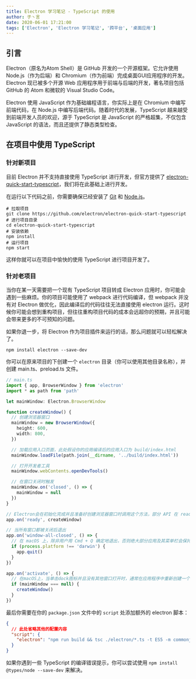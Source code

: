 ```yaml
---
title: Electron 学习笔记 - TypeScript 的使用
author: 子丶言
date: 2020-06-01 17:21:00
tags: ['Electron', 'Electron 学习笔记', '跨平台', '桌面应用']
---
```


## 引言

Electron（原名为Atom Shell）是 GitHub 开发的一个开源框架。它允许使用 Node.js（作为后端）和 Chromium（作为前端）完成桌面GUI应用程序的开发。Electron 现已被多个开源 Web 应用程序用于前端与后端的开发，著名项目包括 GitHub 的 Atom 和微软的 Visual Studio Code。

Electron 使用 JavaScript 作为基础编程语言，你实际上是在 Chromium 中编写前端代码，在 Node.js 中编写后端代码。随着时代的发展，TypeScript 越来越受到前端开发人员的欢迎，源于 TypeScript 是 JavaScript 的严格超集，不仅包含 JavaScript 的语法，而且还提供了静态类型检查。

## 在项目中使用 TypeScript

### 针对新项目

目前 Electron 并不支持直接使用 TypeScript 进行开发，但官方提供了 [electron-quick-start-typescript](https://github.com/electron/electron-quick-start-typescript)，我们将在此基础上进行开发。

在运行以下代码之前，你需要确保已经安装了 [Git](https://git-scm.com/) 和 [Node.js](https://nodejs.org/zh-cn/)。

```shell
# 拉取项目
git clone https://github.com/electron/electron-quick-start-typescript
# 进行项目目录
cd electron-quick-start-typescript
# 安装依赖
npm install
# 运行项目
npm start
```

这样你就可以在项目中愉快的使用 TypeScript 进行项目开发了。

### 针对老项目

当你在某一天需要把一个现有 TypeScript 项目转成 Electron 应用时，你可能会遇到一些麻烦。你的项目可能使用了 webpack 进行代码编译，但 webpack 并没有对 Electron 做优化，因此编译后的代码往往无法直接使用 electron 运行。这时候你可能会想到重构项目，但往往重构项目代码的成本会远超你的预期，并且可能会带来更多的不可预知的问题。

如果你退一步，将 Electron 作为项目插件来运行的话，那么问题就可以轻松解决了。

```shell
npm install electron --save-dev
```

你可以在原来项目的下创建一个 `electron` 目录（你可以使用其他目录名称），并创建 main.ts、preload.ts 文件。

```typescript
// main.ts
import { app, BrowserWindow } from 'electron'
import * as path from 'path'

let mainWindow: Electron.BrowserWindow

function createWindow() {
  // 创建浏览器窗口
  mainWindow = new BrowserWindow({
    height: 600,
    width: 800,
  })

  // 加载应用入口页面，此处假设你的应用编译后的应用入口为 build/index.html
  mainWindow.loadFile(path.join(__dirname, '../build/index.html'))

  // 打开开发者工具
  mainWindow.webContents.openDevTools()

  // 在窗口关闭时触发
  mainWindow.on('closed', () => {
    mainWindow = null
  })
}

// Electron会在初始化完成并且准备好创建浏览器窗口时调用这个方法，部分 API 在 ready 事件触发后才能使用。
app.on('ready', createWindow)

// 当所有窗口都被关闭后退出
app.on('window-all-closed', () => {
  // 在 macOS 上，除非用户用 Cmd + Q 确定地退出，否则绝大部分应用及其菜单栏会保持激活。
  if (process.platform !== 'darwin') {
    app.quit()
  }
})

app.on('activate', () => {
  // 在macOS上，当单击dock图标并且没有其他窗口打开时，通常在应用程序中重新创建一个窗口。
  if (mainWindow === null) {
    createWindow()
  }
})
```

最后你需要在你的 `package.json` 文件中的 `script` 处添加额外的 electron 脚本：

```json
{
  // 此处省略其他的配置内容
  "script": {
    "electron": "npm run build && tsc ./electron/*.ts -t ES5 -m commonjs && electron ./electron/main.js"
  }
}
```

如果你遇到一些 TypeScript 的编译错误提示，你可以尝试使用 `npm install @types/node --save-dev` 来解决。
